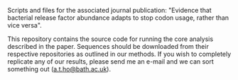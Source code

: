 Scripts and files for the associated journal publication: "Evidence that bacterial release factor abundance adapts to stop codon usage, rather than vice versa".

This repository contains the source code for running the core analysis described in the paper. Sequences should be downloaded from their respective repositories as outlined in our methods. If you wish to completely replicate any of our results, please send me an e-mail and we can sort something out (a.t.ho@bath.ac.uk).




